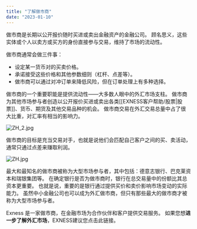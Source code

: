 ```yaml
---
title: "了解做市商"
date: "2023-01-10"
---
```


做市商是长期以公开报价随时买进或卖出金融资产的金融公司。 顾名思义，这些实体或个人以卖方或买方的身份直接参与交易，维持了市场的流动性。

做市商通常会做三件事：

- 设定某一货币对的买卖价格。
- 承诺接受这些价格和其他参数细则（杠杆、点差等）。
- 做市商可以通过对冲订单来降低风险，但在订单处理上有多种选择。

做市商的一个重要职能是提供流动性——大多数人眼中的外汇市场支柱。 做市商为其他市场参与者创造以公开报价买进或卖出各类[[EXNESS客户帮助/股票|股票]]、货币、期货及其他交易品种的机会。 做市商交易在外汇交易总量中占了很大比重，对汇率有相当的影响力。

![ZH_2.jpg](https://cdn.jsdelivr.net/gh/jarlin8/OSS@main/exhelp/ZH_2.jpg)

做市商的目标是充当交易对手，也就是说他们会匹配自己客户之间的买、卖活动，通常只通过点差来赚取利润。

![ZH.jpg](https://cdn.jsdelivr.net/gh/jarlin8/OSS@main/exhelp/ZH.jpg)

最大和最知名的做市商被称为大型市场参与者，其中包括：德意志银行、巴克莱资本和瑞银集团等。 在确定银行是否为做市商时，银行在总交易量中的份额比其总资本更重要。 也就是说，重要的是银行通过提供买价和卖价影响市场变动的实际能力。 虽然中小金融公司也可以成为外汇做市商，但只有那些最大的做市商才被称为大型市场参与者。

Exness 是一家做市商，在金融市场为合作伙伴和客户提供交易服务。 如果您想**进一步了解外汇市场**，EXNESS建议您点击此链接。
